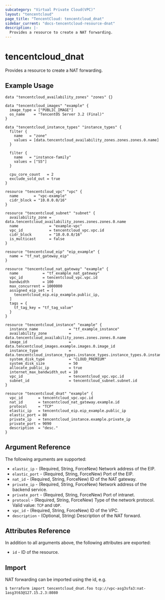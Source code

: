 ```yaml
---
subcategory: "Virtual Private Cloud(VPC)"
layout: "tencentcloud"
page_title: "TencentCloud: tencentcloud_dnat"
sidebar_current: "docs-tencentcloud-resource-dnat"
description: |-
  Provides a resource to create a NAT forwarding.
---
```


# tencentcloud_dnat

Provides a resource to create a NAT forwarding.

## Example Usage

```hcl
data "tencentcloud_availability_zones" "zones" {}

data "tencentcloud_images" "example" {
  image_type = ["PUBLIC_IMAGE"]
  os_name    = "TencentOS Server 3.2 (Final)"
}

data "tencentcloud_instance_types" "instance_types" {
  filter {
    name   = "zone"
    values = [data.tencentcloud_availability_zones.zones.zones.0.name]
  }

  filter {
    name   = "instance-family"
    values = ["S5"]
  }

  cpu_core_count   = 2
  exclude_sold_out = true
}

resource "tencentcloud_vpc" "vpc" {
  name       = "vpc-example"
  cidr_block = "10.0.0.0/16"
}

resource "tencentcloud_subnet" "subnet" {
  availability_zone = data.tencentcloud_availability_zones.zones.zones.0.name
  name              = "example-vpc"
  vpc_id            = tencentcloud_vpc.vpc.id
  cidr_block        = "10.0.0.0/16"
  is_multicast      = false
}

resource "tencentcloud_eip" "eip_example" {
  name = "tf_nat_gateway_eip"
}

resource "tencentcloud_nat_gateway" "example" {
  name           = "tf_example_nat_gateway"
  vpc_id         = tencentcloud_vpc.vpc.id
  bandwidth      = 100
  max_concurrent = 1000000
  assigned_eip_set = [
    tencentcloud_eip.eip_example.public_ip,
  ]
  tags = {
    tf_tag_key = "tf_tag_value"
  }
}

resource "tencentcloud_instance" "example" {
  instance_name              = "tf_example_instance"
  availability_zone          = data.tencentcloud_availability_zones.zones.zones.0.name
  image_id                   = data.tencentcloud_images.example.images.0.image_id
  instance_type              = data.tencentcloud_instance_types.instance_types.instance_types.0.instance_type
  system_disk_type           = "CLOUD_PREMIUM"
  system_disk_size           = 50
  allocate_public_ip         = true
  internet_max_bandwidth_out = 10
  vpc_id                     = tencentcloud_vpc.vpc.id
  subnet_id                  = tencentcloud_subnet.subnet.id
}

resource "tencentcloud_dnat" "example" {
  vpc_id       = tencentcloud_vpc.vpc.id
  nat_id       = tencentcloud_nat_gateway.example.id
  protocol     = "TCP"
  elastic_ip   = tencentcloud_eip.eip_example.public_ip
  elastic_port = 80
  private_ip   = tencentcloud_instance.example.private_ip
  private_port = 9090
  description  = "desc."
}
```

## Argument Reference

The following arguments are supported:

* `elastic_ip` - (Required, String, ForceNew) Network address of the EIP.
* `elastic_port` - (Required, String, ForceNew) Port of the EIP.
* `nat_id` - (Required, String, ForceNew) ID of the NAT gateway.
* `private_ip` - (Required, String, ForceNew) Network address of the backend service.
* `private_port` - (Required, String, ForceNew) Port of intranet.
* `protocol` - (Required, String, ForceNew) Type of the network protocol. Valid value: `TCP` and `UDP`.
* `vpc_id` - (Required, String, ForceNew) ID of the VPC.
* `description` - (Optional, String) Description of the NAT forward.

## Attributes Reference

In addition to all arguments above, the following attributes are exported:

* `id` - ID of the resource.




## Import

NAT forwarding can be imported using the id, e.g.

```
$ terraform import tencentcloud_dnat.foo tcp://vpc-asg3sfa3:nat-1asg3t63@127.15.2.3:8080
```

